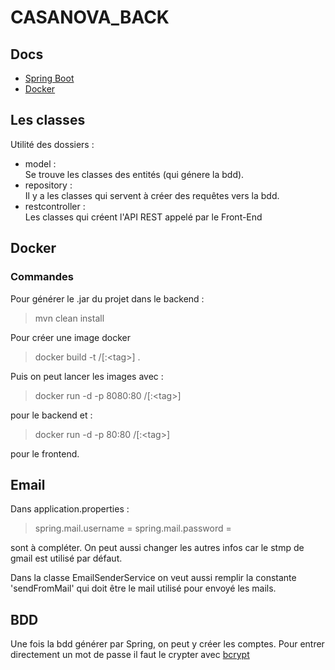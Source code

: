 # CASANOVA_BACK

## Docs

- [Spring Boot](https://spring.io/quickstart)
- [Docker](https://docs.docker.com/)

## Les classes

Utilité des dossiers :
 - model :  
   Se trouve les classes des entités (qui génere la bdd).
 - repository :  
   Il y a les classes qui servent à créer des requêtes vers la bdd.
 - restcontroller :  
   Les classes qui créent l'API REST appelé par le Front-End 

## Docker
### Commandes
Pour générer le .jar du projet dans le backend :
> mvn clean install

Pour créer une image docker
> docker build -t <hub-user>/<repo-name>[:\<tag\>] .

Puis on peut lancer les images avec :  
> docker run -d -p 8080:80 <hub-user>/<repo-name>[:\<tag\>]  

pour le backend et :  
> docker run -d -p 80:80 <hub-user>/<repo-name>[:\<tag\>]  

pour le frontend.

## Email 
Dans application.properties :
> spring.mail.username =
> spring.mail.password =

sont à compléter. On peut aussi changer les autres infos car le stmp de gmail est utilisé par défaut.  

Dans la classe EmailSenderService on veut aussi remplir la constante 'sendFromMail' qui doit être le mail utilisé pour envoyé les mails.

## BDD
Une fois la bdd générer par Spring, on peut y créer les comptes.
Pour entrer directement un mot de passe il faut le crypter avec [bcrypt](https://www.bcrypt.fr/)
